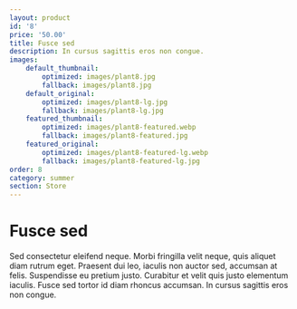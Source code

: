 ```yaml
---
layout: product
id: '8'
price: '50.00'
title: Fusce sed
description: In cursus sagittis eros non congue.
images:
    default_thumbnail:
        optimized: images/plant8.jpg
        fallback: images/plant8.jpg
    default_original:
        optimized: images/plant8-lg.jpg
        fallback: images/plant8-lg.jpg
    featured_thumbnail:
        optimized: images/plant8-featured.webp
        fallback: images/plant8-featured.jpg
    featured_original:
        optimized: images/plant8-featured-lg.webp
        fallback: images/plant8-featured-lg.jpg
order: 8
category: summer
section: Store
---
```


# Fusce sed

Sed consectetur eleifend neque. Morbi fringilla velit neque, quis aliquet diam rutrum eget. Praesent dui leo, iaculis non auctor sed, accumsan at felis. Suspendisse eu pretium justo. Curabitur et velit quis justo elementum iaculis. Fusce sed tortor id diam rhoncus accumsan. In cursus sagittis eros non congue.